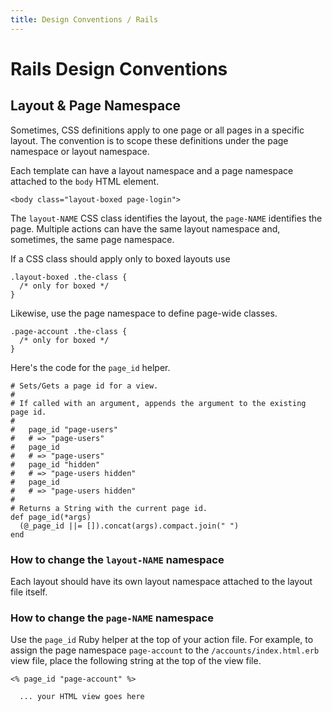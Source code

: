 ```yaml
---
title: Design Conventions / Rails
---
```


# Rails Design Conventions


## Layout & Page Namespace

Sometimes, CSS definitions apply to one page or all pages in a specific layout. The convention is to scope these definitions under the page namespace or layout namespace.

Each template can have a layout namespace and a page namespace attached to the `body` HTML element.

    <body class="layout-boxed page-login">

The `layout-NAME` CSS class identifies the layout, the `page-NAME` identifies the page. Multiple actions can have the same layout namespace and, sometimes, the same page namespace.

If a CSS class should apply only to boxed layouts use

    .layout-boxed .the-class {
      /* only for boxed */
    }

Likewise, use the page namespace to define page-wide classes.

    .page-account .the-class {
      /* only for boxed */
    }

Here's the code for the `page_id` helper.

    # Sets/Gets a page id for a view.
    #
    # If called with an argument, appends the argument to the existing page id.
    #
    #   page_id "page-users"
    #   # => "page-users"
    #   page_id
    #   # => "page-users"
    #   page_id "hidden"
    #   # => "page-users hidden"
    #   page_id
    #   # => "page-users hidden"
    #
    # Returns a String with the current page id.
    def page_id(*args)
      (@_page_id ||= []).concat(args).compact.join(" ")
    end

### How to change the `layout-NAME` namespace

Each layout should have its own layout namespace attached to the layout file itself.

### How to change the `page-NAME` namespace

Use the `page_id` Ruby helper at the top of your action file.
For example, to assign the page namespace `page-account` to the `/accounts/index.html.erb` view file, place the following string at the top of the view file.

    <% page_id "page-account" %>

      ... your HTML view goes here
